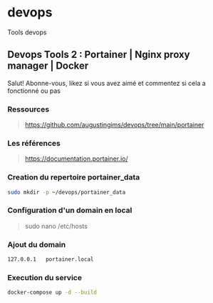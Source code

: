 # devops

Tools devops

## Devops Tools 2 : Portainer | Nginx proxy manager | Docker

Salut! Abonne-vous, likez si vous avez aimé et commentez si cela a fonctionné ou pas

### Ressources

> https://github.com/augustingims/devops/tree/main/portainer

### Les références

> https://documentation.portainer.io/

### Creation du repertoire portainer_data

```bash
sudo mkdir -p ~/devops/portainer_data
```

### Configuration d'un domain en local

> sudo nano /etc/hosts

### Ajout du domain

```bash
127.0.0.1   portainer.local
```

### Execution du service

```bash
docker-compose up -d --build
```
